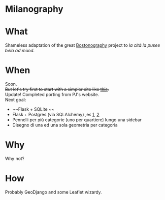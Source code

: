 Milanography
============

# What
Shameless adaptation of the great [Bostonography](http://bostonography.com/neighborhoods/) project to *la cità la pusee bèla ad mùnd*.  

# When
Soon.  
~~But let's try first to start with a simpler site like [this](http://www.cityplanner.it/experiment_host/php/ol3_draw_save/draw-feature_mod1.php).~~  
Update! Completed porting from PJ's website.  
Next goal:    

- ~~Flask + SQLite  ~~
- Flask + Postgres (via SQLAlchemy) ,es [1](http://blog.y3xz.com/blog/2012/08/16/flask-and-postgresql-on-heroku), [2](https://www.youtube.com/watch?v=FD0p-opdyoE) 
- Pennelli per più categorie (uno per quartiere) lungo una sidebar
- Disegno di una ed una sola geometria per categoria


# Why
Why not?

# How
Probably GeoDjango and some Leaflet wizardy.


